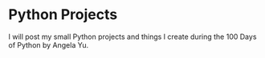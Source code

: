 <H1>Python Projects</H1>
I will post my small Python projects and things I create during the 100 Days of Python by Angela Yu.
 
